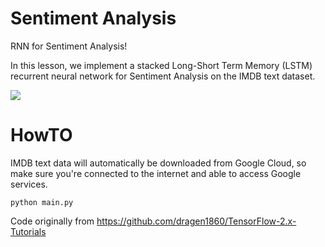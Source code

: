 # Sentiment Analysis

RNN for Sentiment Analysis!

In this lesson, we implement a stacked Long-Short Term Memory (LSTM) recurrent neural network for Sentiment Analysis on the IMDB text dataset.

![](imdb.png)

# HowTO
IMDB text data will automatically be downloaded from Google Cloud, so make sure you're connected to the internet and able to access Google services.

```
python main.py
```

Code originally from https://github.com/dragen1860/TensorFlow-2.x-Tutorials
